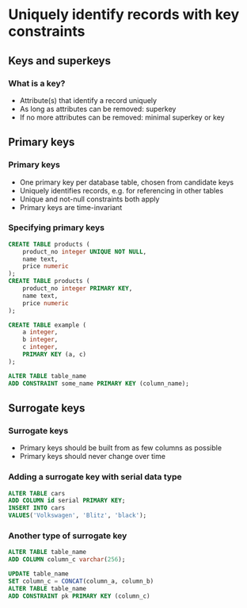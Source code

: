 # Uniquely identify records with key constraints

## Keys and superkeys

### What is a key?

- Attribute(s) that identify a record uniquely
- As long as attributes can be removed: superkey
- If no more attributes can be removed: minimal superkey or key

## Primary keys

### Primary keys

- One primary key per database table, chosen from candidate keys
- Uniquely identifies records, e.g. for referencing in other tables
- Unique and not-null constraints both apply
- Primary keys are time-invariant

### Specifying primary keys

```sql
CREATE TABLE products (
    product_no integer UNIQUE NOT NULL, 
    name text,
    price numeric
);
CREATE TABLE products (
    product_no integer PRIMARY KEY,
    name text,
    price numeric
);
```

```SQL
CREATE TABLE example (
    a integer,
    b integer,
    c integer,
    PRIMARY KEY (a, c)
);
```

```SQL
ALTER TABLE table_name
ADD CONSTRAINT some_name PRIMARY KEY (column_name);
```

## Surrogate keys

### Surrogate keys

- Primary keys should be built from as few columns as possible
- Primary keys should never change over time

### Adding a surrogate key with serial data type

```SQL
ALTER TABLE cars
ADD COLUMN id serial PRIMARY KEY;
INSERT INTO cars
VALUES('Volkswagen', 'Blitz', 'black');
```

### Another type of surrogate key

```SQL
ALTER TABLE table_name
ADD COLUMN column_c varchar(256);

UPDATE table_name
SET column_c = CONCAT(column_a, column_b)
ALTER TABLE table_name
ADD CONSTRAINT pk PRIMARY KEY (column_c)
```